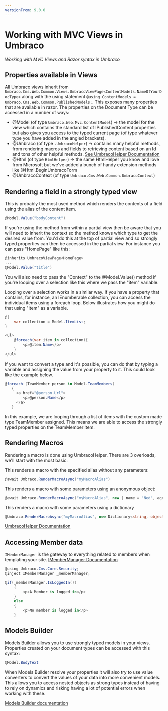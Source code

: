 ```yaml
---
versionFrom: 9.0.0
---
```



# Working with MVC Views in Umbraco

_Working with MVC Views and Razor syntax in Umbraco_

## Properties available in Views

All Umbraco views inherit from `Umbraco.Cms.Web.Common.Views.UmbracoViewPage<ContentModels.NameOfYourDocType>` along with the using statement `@using ContentModels = Umbraco.Cms.Web.Common.PublishedModels;`. This exposes many properties that are available in razor. The properties on the Document Type can be accessed in a number of ways:

* @Model (of type `Umbraco.Web.Mvc.ContentModel`) -> the model for the view which contains the standard list of IPublishedContent properties but also gives you access to the typed current page (of type whatever type you have added in the angled brackets).
* @Umbraco (of type `.UmbracoHelper`) -> contains many helpful methods, from rendering macros and fields to retrieving content based on an Id and tons of other helpful methods. [See UmbracoHelper Documentation](../../Querying/UmbracoHelper/index.md)
* @Html (of type `HtmlHelper`) -> the same HtmlHelper you know and love from Microsoft but we've added a bunch of handy extension methods like @Html.BeginUmbracoForm
* @UmbracoContext (of type `Umbraco.Cms.Web.Common.UmbracoContext`)

## Rendering a field in a strongly typed view

This is probably the most used method which renders the contents of a field using the alias of the content item.

```csharp
@Model.Value("bodyContent")
```

If you're using the method from within a partial view then be aware that you will need to inherit the context so the method knows which type to get the desired value from. You'd do this at the top of partial view and so strongly typed properties can then be accessed in the partial view. For instance you can pass "HomePage" like this:

```csharp
@inherits UmbracoViewPage<HomePage>
...
@Model.Value("title")
```

You will also need to pass the "Context" to the @Model.Value() method if you're looping over a selection like this where we pass the "item" variable.

Looping over a selection works in a similar way. If you have a property that contains, for instance, an IEnumberable collection, you can access the individual items using a foreach loop. Below illustrates how you might do that using "item" as a variable.

```csharp
@{
    var collection = Model.ItemList;
}

<ul>
    @foreach(var item in collection){
        <p>@item.Name</p>
    }
</ul>
```
If you want to convert a type and it's possible, you can do that by typing a variable and assigning the value from your property to it. This could look like the example below.
```csharp
@foreach (TeamMember person in Model.TeamMembers)
   {
     <a href="@person.Url">
        <p>@person.Name</p>
     </a>
   }
 ```

In this example, we are looping through a list of items with the custom made type TeamMember assigned. This means we are able to access the strongly typed properties on the TeamMember item.

## <a name="renderingMacros"></a>Rendering Macros

Rendering a macro is done using UmbracoHelper. There are 3 overloads, we'll start with the most basic:

This renders a macro with the specified alias without any parameters:

```csharp
@await Umbraco.RenderMacroAsync("myMacroAlias")
```

This renders a macro with some parameters using an anonymous object:

```csharp
@await Umbraco.RenderMacroAsync("myMacroAlias", new { name = "Ned", age = 28 })
```

This renders a macro with some parameters using a dictionary

```csharp
@Umbraco.RenderMacroAsync("myMacroAlias", new Dictionary<string, object> {{ "name", "Ned"}, { "age", 27}})
```

[UmbracoHelper Documentation](../../Querying/UmbracoHelper/index.md)

## Accessing Member data

`IMemberManager` is the gateway to everything related to members when templating your site. [IMemberManager Documentation](../../Querying/IMemberManager/index.md)

```csharp
@using Umbraco.Cms.Core.Security;
@inject IMemberManager _memberManager;

@if(_memberManager.IsLoggedIn())
    {
        <p>A Member is logged in</p>
    }
    else
    {
        <p>No member is logged in</p>
    }
```

## Models Builder

Models Builder allows you to use strongly typed models in your views.
Properties created on your document types can be accessed with this syntax:

```csharp
@Model.BodyText
```

When Models Builder resolve your properties it will also try to use value converters to convert the values of your data into more convenient models. This allows you to access nested objects as strong types instead of having to rely on dynamics and risking having a lot of potential errors when working with these.

[Models Builder documentation](../Modelsbuilder/)
